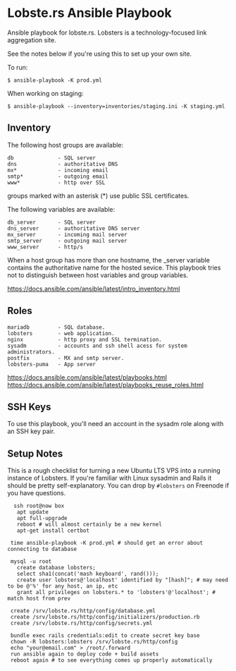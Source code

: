 # Lobste.rs Ansible Playbook

Ansible playbook for lobste.rs.
Lobsters is a technology-focused link aggregation site.

See the notes below if you're using this to set up your own site.

To run:

    $ ansible-playbook -K prod.yml

When working on staging:

    $ ansible-playbook --inventory=inventories/staging.ini -K staging.yml


## Inventory

The following host groups are available:

    db              - SQL server
    dns             - authoritative DNS
    mx*             - incoming email
    smtp*           - outgoing email
    www*            - http over SSL

  groups marked with an asterisk (*) use public SSL certificates.

The following variables are available:

    db_server       - SQL server
    dns_server      - authoritative DNS server
    mx_server       - incoming mail server
    smtp_server     - outgoing mail server
    www_server      - http/s

When a host group has more than one hostname, the _server variable contains the authoritative name for the hosted sevice.
This playbook tries not to distinguish between host variables and group variables.

https://docs.ansible.com/ansible/latest/intro_inventory.html


## Roles

    mariadb         - SQL database.
    lobsters        - web application.
    nginx           - http proxy and SSL termination.
    sysadm          - accounts and ssh shell acess for system administrators.
    postfix         - MX and smtp server.
    lobsters-puma   - App server

https://docs.ansible.com/ansible/latest/playbooks.html
https://docs.ansible.com/ansible/latest/playbooks_reuse_roles.html


## SSH Keys

To use this playbook, you'll need an account in the sysadm role along with an SSH key pair.


## Setup Notes

This is a rough checklist for turning a new Ubuntu LTS VPS into a running instance of Lobsters.
If you're familiar with Linux sysadmin and Rails it should be pretty self-explanatory.
You can drop by `#lobsters` on Freenode if you have questions.


```
  ssh root@now box
   apt update
   apt full-upgrade
   reboot # will almost certainly be a new kernel
   apt-get install certbot

 time ansible-playbook -K prod.yml # should get an error about connecting to database
 
 mysql -u root
   create database lobsters;
   select sha1(concat('mash keyboard', rand()));
   create user lobsters@'localhost' identified by "[hash]"; # may need to be @'%' for any host, an ip, etc
   grant all privileges on lobsters.* to 'lobsters'@'localhost'; # match host from prev

 create /srv/lobste.rs/http/config/database.yml
 create /srv/lobste.rs/http/config/initializers/production.rb
 create /srv/lobste.rs/http/config/secrets.yml

 bundle exec rails credentials:edit to create secret key base
 chown -R lobsters:lobsters /srv/lobste.rs/http/config
 echo "your@email.com" > /root/.forward
 run ansible again to deploy code + build assets
 reboot again # to see everything comes up properly automatically
```
